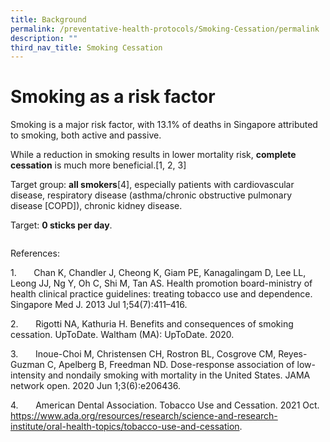 ```yaml
---
title: Background
permalink: /preventative-health-protocols/Smoking-Cessation/permalink
description: ""
third_nav_title: Smoking Cessation
---
```

# Smoking as a risk factor
Smoking is a major risk factor, with 13.1% of deaths in Singapore attributed to smoking, both active and passive.

While a reduction in smoking results in lower mortality risk, **complete cessation** is much more beneficial.[1, 2, 3]

Target group: **all smokers**[4], especially patients with cardiovascular disease, respiratory disease (asthma/chronic obstructive pulmonary disease \[COPD\]), chronic kidney disease.

Target: **0 sticks per day**.
```

```
References:

1.       Chan K, Chandler J, Cheong K, Giam PE, Kanagalingam D, Lee LL, Leong JJ, Ng Y, Oh C, Shi M, Tan AS. Health promotion board-ministry of health clinical practice guidelines: treating tobacco use and dependence. Singapore Med J. 2013 Jul 1;54(7):411–416.

2.       Rigotti NA, Kathuria H. Benefits and consequences of smoking cessation. UpToDate. Waltham (MA): UpToDate. 2020.

3.       Inoue-Choi M, Christensen CH, Rostron BL, Cosgrove CM, Reyes-Guzman C, Apelberg B, Freedman ND. Dose-response association of low-intensity and nondaily smoking with mortality in the United States. JAMA network open. 2020 Jun 1;3(6):e206436.

4.       American Dental Association. Tobacco Use and Cessation. 2021 Oct.
https://www.ada.org/resources/research/science-and-research-institute/oral-health-topics/tobacco-use-and-cessation.
